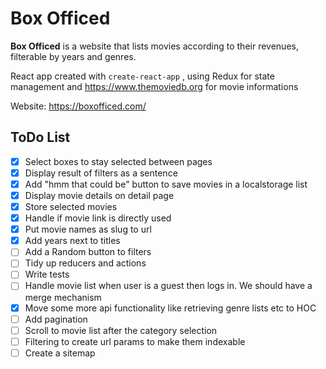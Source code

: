 # Box Officed

**Box Officed** is a website that lists movies according to their revenues, filterable by years and genres.

React app created with `create-react-app` , using Redux for state management
and https://www.themoviedb.org for movie informations

Website: https://boxofficed.com/

## ToDo List

- [x] Select boxes to stay selected between pages
- [x] Display result of filters as a sentence
- [x] Add "hmm that could be" button to save movies in a localstorage list
- [x] Display movie details on detail page
- [x] Store selected movies
- [x] Handle if movie link is directly used
- [x] Put movie names as slug to url
- [x] Add years next to titles
- [ ] Add a Random button to filters
- [ ] Tidy up reducers and actions
- [ ] Write tests
- [ ] Handle movie list when user is a guest then logs in. We should have a merge mechanism
- [x] Move some more api functionality like retrieving genre lists etc to HOC
- [ ] Add pagination
- [ ] Scroll to movie list after the category selection
- [ ] Filtering to create url params to make them indexable
- [ ] Create a sitemap

